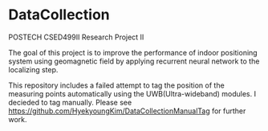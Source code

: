 # DataCollection
POSTECH CSED499II Research Project II

The goal of this project is to improve the performance of indoor positioning system using geomagnetic field by applying recurrent neural network to the localizing step.

This repository includes a failed attempt to tag the position of the measuring points automatically using the UWB(Ultra-wideband) modules. I decieded to tag manually. Please see https://github.com/HyekyoungKim/DataCollectionManualTag for further work.
